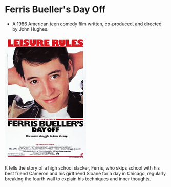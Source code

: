 # Ferris Bueller's Day Off

+ A 1986 American teen comedy film written, co-produced, and directed by John Hughes.

![ferris](ferri.jpg)

It tells the story of a high school slacker, Ferris, who skips school with his best friend Cameron and his girlfriend Sloane for a day in Chicago, regularly breaking the fourth wall to explain his techniques and inner thoughts.